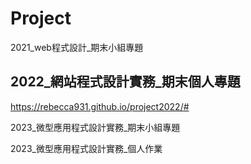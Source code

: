 # Project
2021_web程式設計_期末小組專題

## 2022_網站程式設計實務_期末個人專題

https://rebecca931.github.io/project2022/#

2023_微型應用程式設計實務_期末小組專題



2023_微型應用程式設計實務_個人作業

